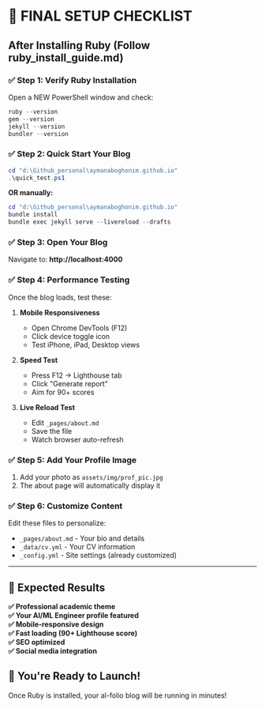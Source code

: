 # 🎯 FINAL SETUP CHECKLIST

## After Installing Ruby (Follow ruby_install_guide.md)

### ✅ **Step 1: Verify Ruby Installation**
Open a NEW PowerShell window and check:
```powershell
ruby --version
gem --version
jekyll --version
bundler --version
```

### ✅ **Step 2: Quick Start Your Blog**
```powershell
cd "d:\Github_personal\aymanaboghonim.github.io"
.\quick_test.ps1
```

**OR manually:**
```powershell
cd "d:\Github_personal\aymanaboghonim.github.io"
bundle install
bundle exec jekyll serve --livereload --drafts
```

### ✅ **Step 3: Open Your Blog**
Navigate to: **http://localhost:4000**

### ✅ **Step 4: Performance Testing**
Once the blog loads, test these:

1. **Mobile Responsiveness**
   - Open Chrome DevTools (F12)
   - Click device toggle icon
   - Test iPhone, iPad, Desktop views

2. **Speed Test**
   - Press F12 → Lighthouse tab
   - Click "Generate report"
   - Aim for 90+ scores

3. **Live Reload Test**
   - Edit `_pages/about.md`
   - Save the file
   - Watch browser auto-refresh

### ✅ **Step 5: Add Your Profile Image**
1. Add your photo as `assets/img/prof_pic.jpg`
2. The about page will automatically display it

### ✅ **Step 6: Customize Content**
Edit these files to personalize:
- `_pages/about.md` - Your bio and details
- `_data/cv.yml` - Your CV information
- `_config.yml` - Site settings (already customized)

---

## 🎯 **Expected Results**

**✅ Professional academic theme**  
**✅ Your AI/ML Engineer profile featured**  
**✅ Mobile-responsive design**  
**✅ Fast loading (90+ Lighthouse score)**  
**✅ SEO optimized**  
**✅ Social media integration**  

## 🚀 **You're Ready to Launch!**

Once Ruby is installed, your al-folio blog will be running in minutes!
